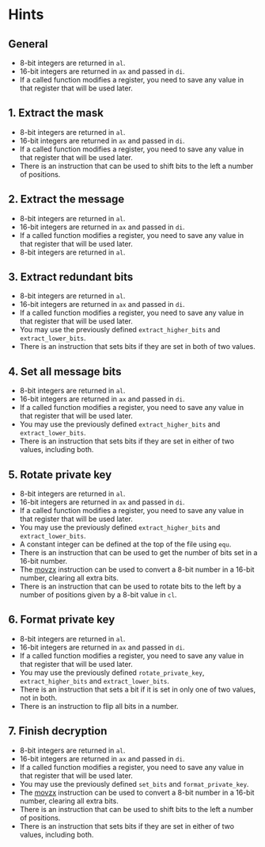 # Hints

## General

- 8-bit integers are returned in `al`.
- 16-bit integers are returned in `ax` and passed in `di`.
- If a called function modifies a register, you need to save any value in that register that will be used later.

## 1. Extract the mask

- 8-bit integers are returned in `al`.
- 16-bit integers are returned in `ax` and passed in `di`.
- If a called function modifies a register, you need to save any value in that register that will be used later.
- There is an instruction that can be used to shift bits to the left a number of positions.

## 2. Extract the message

- 8-bit integers are returned in `al`.
- 16-bit integers are returned in `ax` and passed in `di`.
- If a called function modifies a register, you need to save any value in that register that will be used later.
- 8-bit integers are returned in `al`.

## 3. Extract redundant bits

- 8-bit integers are returned in `al`.
- 16-bit integers are returned in `ax` and passed in `di`.
- If a called function modifies a register, you need to save any value in that register that will be used later.
- You may use the previously defined `extract_higher_bits` and `extract_lower_bits`.
- There is an instruction that sets bits if they are set in both of two values.

## 4. Set all message bits

- 8-bit integers are returned in `al`.
- 16-bit integers are returned in `ax` and passed in `di`.
- If a called function modifies a register, you need to save any value in that register that will be used later.
- You may use the previously defined `extract_higher_bits` and `extract_lower_bits`.
- There is an instruction that sets bits if they are set in either of two values, including both.

## 5. Rotate private key

- 8-bit integers are returned in `al`.
- 16-bit integers are returned in `ax` and passed in `di`.
- If a called function modifies a register, you need to save any value in that register that will be used later.
- You may use the previously defined `extract_higher_bits` and `extract_lower_bits`.
- A constant integer can be defined at the top of the file using `equ`.
- There is an instruction that can be used to get the number of bits set in a 16-bit number.
- The [movzx][movzx] instruction can be used to convert a 8-bit number in a 16-bit number, clearing all extra bits.
- There is an instruction that can be used to rotate bits to the left by a number of positions given by a 8-bit value in `cl`.

## 6. Format private key

- 8-bit integers are returned in `al`.
- 16-bit integers are returned in `ax` and passed in `di`.
- If a called function modifies a register, you need to save any value in that register that will be used later.
- You may use the previously defined `rotate_private_key`, `extract_higher_bits` and `extract_lower_bits`.
- There is an instruction that sets a bit if it is set in only one of two values, not in both.
- There is an instruction to flip all bits in a number.

## 7. Finish decryption

- 8-bit integers are returned in `al`.
- 16-bit integers are returned in `ax` and passed in `di`.
- If a called function modifies a register, you need to save any value in that register that will be used later.
- You may use the previously defined `set_bits` and `format_private_key`.
- The [movzx][movzx] instruction can be used to convert a 8-bit number in a 16-bit number, clearing all extra bits.
- There is an instruction that can be used to shift bits to the left a number of positions.
- There is an instruction that sets bits if they are set in either of two values, including both.

[movzx]: https://www.felixcloutier.com/x86/movzx

